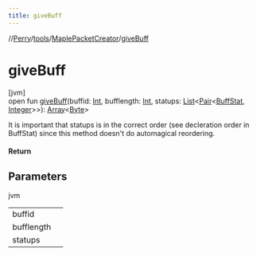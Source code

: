 ```yaml
---
title: giveBuff
---
```

//[Perry](../../../index.html)/[tools](../index.html)/[MaplePacketCreator](index.html)/[giveBuff](give-buff.html)



# giveBuff



[jvm]\
open fun [giveBuff](give-buff.html)(buffid: [Int](https://kotlinlang.org/api/latest/jvm/stdlib/kotlin/-int/index.html), bufflength: [Int](https://kotlinlang.org/api/latest/jvm/stdlib/kotlin/-int/index.html), statups: [List](https://docs.oracle.com/javase/8/docs/api/java/util/List.html)<[Pair](https://kotlinlang.org/api/latest/jvm/stdlib/kotlin/-pair/index.html)<[BuffStat](../../client/-buff-stat/index.html), [Integer](https://docs.oracle.com/javase/8/docs/api/java/lang/Integer.html)>>): [Array](https://kotlinlang.org/api/latest/jvm/stdlib/kotlin/-array/index.html)<[Byte](https://kotlinlang.org/api/latest/jvm/stdlib/kotlin/-byte/index.html)>



It is important that statups is in the correct order (see decleration order in BuffStat) since this method doesn't do automagical reordering.



#### Return



## Parameters


jvm

| | |
|---|---|
| buffid |  |
| bufflength |  |
| statups |  |




